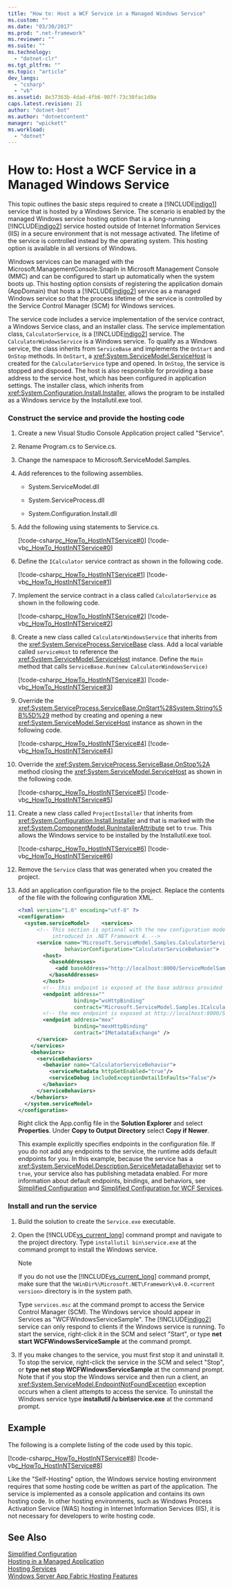 ```yaml
---
title: "How to: Host a WCF Service in a Managed Windows Service"
ms.custom: ""
ms.date: "03/30/2017"
ms.prod: ".net-framework"
ms.reviewer: ""
ms.suite: ""
ms.technology: 
  - "dotnet-clr"
ms.tgt_pltfrm: ""
ms.topic: "article"
dev_langs: 
  - "csharp"
  - "vb"
ms.assetid: 8e37363b-4dad-4fb6-907f-73c30fac1d9a
caps.latest.revision: 21
author: "dotnet-bot"
ms.author: "dotnetcontent"
manager: "wpickett"
ms.workload: 
  - "dotnet"
---
```

# How to: Host a WCF Service in a Managed Windows Service
This topic outlines the basic steps required to create a [!INCLUDE[indigo1](../../../../includes/indigo1-md.md)] service that is hosted by a Windows Service. The scenario is enabled by the managed Windows service hosting option that is a long-running [!INCLUDE[indigo2](../../../../includes/indigo2-md.md)] service hosted outside of Internet Information Services (IIS) in a secure environment that is not message activated. The lifetime of the service is controlled instead by the operating system. This hosting option is available in all versions of Windows.  
  
 Windows services can be managed with the Microsoft.ManagementConsole.SnapIn in Microsoft Management Console (MMC) and can be configured to start up automatically when the system boots up. This hosting option consists of registering the application domain (AppDomain) that hosts a [!INCLUDE[indigo2](../../../../includes/indigo2-md.md)] service as a managed Windows service so that the process lifetime of the service is controlled by the Service Control Manager (SCM) for Windows services.  
  
 The service code includes a service implementation of the service contract, a Windows Service class, and an installer class. The service implementation class, `CalculatorService`, is a [!INCLUDE[indigo2](../../../../includes/indigo2-md.md)] service. The `CalculatorWindowsService` is a Windows service. To qualify as a Windows service, the class inherits from `ServiceBase` and implements the `OnStart` and `OnStop` methods. In `OnStart`, a <xref:System.ServiceModel.ServiceHost> is created for the `CalculatorService` type and opened. In `OnStop`, the service is stopped and disposed. The host is also responsible for providing a base address to the service host, which has been configured in application settings. The installer class, which inherits from <xref:System.Configuration.Install.Installer>, allows the program to be installed as a Windows service by the Installutil.exe tool.  
  
### Construct the service and provide the hosting code  
  
1.  Create a new Visual Studio Console Application project called "Service".  
  
2.  Rename Program.cs to Service.cs.  
  
3.  Change the namespace to Microsoft.ServiceModel.Samples.  
  
4.  Add references to the following assemblies.  
  
    -   System.ServiceModel.dll  
  
    -   System.ServiceProcess.dll  
  
    -   System.Configuration.Install.dll  
  
5.  Add the following using statements to Service.cs.  
  
     [!code-csharp[c_HowTo_HostInNTService#0](../../../../samples/snippets/csharp/VS_Snippets_CFX/c_howto_hostinntservice/cs/service.cs#0)]
     [!code-vb[c_HowTo_HostInNTService#0](../../../../samples/snippets/visualbasic/VS_Snippets_CFX/c_howto_hostinntservice/vb/service.vb#0)]  
  
6.  Define the `ICalculator` service contract as shown in the following code.  
  
     [!code-csharp[c_HowTo_HostInNTService#1](../../../../samples/snippets/csharp/VS_Snippets_CFX/c_howto_hostinntservice/cs/service.cs#1)]
     [!code-vb[c_HowTo_HostInNTService#1](../../../../samples/snippets/visualbasic/VS_Snippets_CFX/c_howto_hostinntservice/vb/service.vb#1)]  
  
7.  Implement the service contract in a class called `CalculatorService` as shown in the following code.  
  
     [!code-csharp[c_HowTo_HostInNTService#2](../../../../samples/snippets/csharp/VS_Snippets_CFX/c_howto_hostinntservice/cs/service.cs#2)]
     [!code-vb[c_HowTo_HostInNTService#2](../../../../samples/snippets/visualbasic/VS_Snippets_CFX/c_howto_hostinntservice/vb/service.vb#2)]  
  
8.  Create a new class called `CalculatorWindowsService` that inherits from the <xref:System.ServiceProcess.ServiceBase> class. Add a local variable called `serviceHost` to reference the <xref:System.ServiceModel.ServiceHost> instance. Define the `Main` method that calls `ServiceBase.Run(new CalculatorWindowsService)`  
  
     [!code-csharp[c_HowTo_HostInNTService#3](../../../../samples/snippets/csharp/VS_Snippets_CFX/c_howto_hostinntservice/cs/service.cs#3)]
     [!code-vb[c_HowTo_HostInNTService#3](../../../../samples/snippets/visualbasic/VS_Snippets_CFX/c_howto_hostinntservice/vb/service.vb#3)]  
  
9. Override the <xref:System.ServiceProcess.ServiceBase.OnStart%28System.String%5B%5D%29> method by creating and opening a new <xref:System.ServiceModel.ServiceHost> instance as shown in the following code.  
  
     [!code-csharp[c_HowTo_HostInNTService#4](../../../../samples/snippets/csharp/VS_Snippets_CFX/c_howto_hostinntservice/cs/service.cs#4)]
     [!code-vb[c_HowTo_HostInNTService#4](../../../../samples/snippets/visualbasic/VS_Snippets_CFX/c_howto_hostinntservice/vb/service.vb#4)]  
  
10. Override the <xref:System.ServiceProcess.ServiceBase.OnStop%2A> method closing the <xref:System.ServiceModel.ServiceHost> as shown in the following code.  
  
     [!code-csharp[c_HowTo_HostInNTService#5](../../../../samples/snippets/csharp/VS_Snippets_CFX/c_howto_hostinntservice/cs/service.cs#5)]
     [!code-vb[c_HowTo_HostInNTService#5](../../../../samples/snippets/visualbasic/VS_Snippets_CFX/c_howto_hostinntservice/vb/service.vb#5)]  
  
11. Create a new class called `ProjectInstaller` that inherits from <xref:System.Configuration.Install.Installer> and that is marked with the <xref:System.ComponentModel.RunInstallerAttribute> set to `true`. This allows the Windows service to be installed by the Installutil.exe tool.  
  
     [!code-csharp[c_HowTo_HostInNTService#6](../../../../samples/snippets/csharp/VS_Snippets_CFX/c_howto_hostinntservice/cs/service.cs#6)]
     [!code-vb[c_HowTo_HostInNTService#6](../../../../samples/snippets/visualbasic/VS_Snippets_CFX/c_howto_hostinntservice/vb/service.vb#6)]  
  
12. Remove the `Service` class that was generated when you created the project.  
  
13. Add an application configuration file to the project. Replace the contents of the file with the following configuration XML.  
  
    ```xml  
    <?xml version="1.0" encoding="utf-8" ?>  
    <configuration>  
      <system.serviceModel>    <services>  
          <!-- This section is optional with the new configuration model  
               introduced in .NET Framework 4. -->  
          <service name="Microsoft.ServiceModel.Samples.CalculatorService"  
                   behaviorConfiguration="CalculatorServiceBehavior">  
            <host>  
              <baseAddresses>  
                <add baseAddress="http://localhost:8000/ServiceModelSamples/service"/>  
              </baseAddresses>  
            </host>  
            <!-- this endpoint is exposed at the base address provided by host: http://localhost:8000/ServiceModelSamples/service  -->  
            <endpoint address=""  
                      binding="wsHttpBinding"  
                      contract="Microsoft.ServiceModel.Samples.ICalculator" />  
            <!-- the mex endpoint is exposed at http://localhost:8000/ServiceModelSamples/service/mex -->  
            <endpoint address="mex"  
                      binding="mexHttpBinding"  
                      contract="IMetadataExchange" />  
          </service>  
        </services>  
        <behaviors>  
          <serviceBehaviors>  
            <behavior name="CalculatorServiceBehavior">  
              <serviceMetadata httpGetEnabled="true"/>  
              <serviceDebug includeExceptionDetailInFaults="False"/>  
            </behavior>  
          </serviceBehaviors>  
        </behaviors>  
      </system.serviceModel>  
    </configuration>  
    ```  
  
     Right click the App.config file in the **Solution Explorer** and select **Properties**. Under **Copy to Output Directory** select **Copy if Newer**.  
  
     This example explicitly specifies endpoints in the configuration file. If you do not add any endpoints to the service, the runtime adds default endpoints for you. In this example, because the service has a <xref:System.ServiceModel.Description.ServiceMetadataBehavior> set to `true`, your service also has publishing metadata enabled. For more information about default endpoints, bindings, and behaviors, see [Simplified Configuration](../../../../docs/framework/wcf/simplified-configuration.md) and [Simplified Configuration for WCF Services](../../../../docs/framework/wcf/samples/simplified-configuration-for-wcf-services.md).  
  
### Install and run the service  
  
1.  Build the solution to create the `Service.exe` executable.  
  
2.  Open the [!INCLUDE[vs_current_long](../../../../includes/vs-current-long-md.md)] command prompt and navigate to the project directory. Type `installutil bin\service.exe` at the command prompt to install the Windows service.  
  
    > [!NOTE]
    >  If you do not use the [!INCLUDE[vs_current_long](../../../../includes/vs-current-long-md.md)] command prompt, make sure that the `%WinDir%\Microsoft.NET\Framework\v4.0.<current version>` directory is in the system path.  
  
     Type `services.msc` at the command prompt to access the Service Control Manager (SCM). The Windows service should appear in Services as "WCFWindowsServiceSample". The [!INCLUDE[indigo2](../../../../includes/indigo2-md.md)] service can only respond to clients if the Windows service is running. To start the service, right-click it in the SCM and select "Start", or type **net start WCFWindowsServiceSample** at the command prompt.  
  
3.  If you make changes to the service, you must first stop it and uninstall it. To stop the service, right-click the service in the SCM and select "Stop", or **type net stop WCFWindowsServiceSample** at the command prompt. Note that if you stop the Windows service and then run a client, an <xref:System.ServiceModel.EndpointNotFoundException> exception occurs when a client attempts to access the service. To uninstall the Windows service type **installutil /u bin\service.exe** at the command prompt.  
  
## Example  
 The following is a complete listing of the code used by this topic.  
  
 [!code-csharp[c_HowTo_HostInNTService#8](../../../../samples/snippets/csharp/VS_Snippets_CFX/c_howto_hostinntservice/cs/service.cs#8)]
 [!code-vb[c_HowTo_HostInNTService#8](../../../../samples/snippets/visualbasic/VS_Snippets_CFX/c_howto_hostinntservice/vb/service.vb#8)]  
  
 Like the "Self-Hosting" option, the Windows service hosting environment requires that some hosting code be written as part of the application. The service is implemented as a console application and contains its own hosting code. In other hosting environments, such as Windows Process Activation Service (WAS) hosting in Internet Information Services (IIS), it is not necessary for developers to write hosting code.  
  
## See Also  
 [Simplified Configuration](../../../../docs/framework/wcf/simplified-configuration.md)  
 [Hosting in a Managed Application](../../../../docs/framework/wcf/feature-details/hosting-in-a-managed-application.md)  
 [Hosting Services](../../../../docs/framework/wcf/hosting-services.md)  
 [Windows Server App Fabric Hosting Features](http://go.microsoft.com/fwlink/?LinkId=201276)
